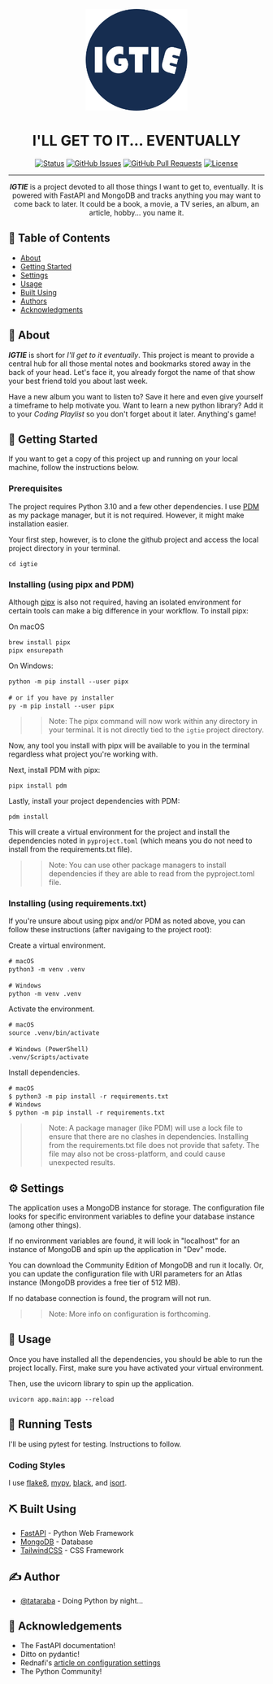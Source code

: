 <p align="center">
  <a href="" rel="noopener">
 <img width=200px height=200px src="https://raw.githubusercontent.com/tataraba/igtie/main/app/static/images/igtie.png" alt="Project logo"></a>
</p>

<h1 align="center">I'LL GET TO IT... EVENTUALLY</h1>

<div align="center">

[![Status](https://img.shields.io/badge/status-active-success.svg)]()
[![GitHub Issues](https://img.shields.io/github/issues/tataraba/igtie.svg)](https://github.com/tataraba/igtie/issues)
[![GitHub Pull Requests](https://img.shields.io/github/issues-pr/tataraba/igtie.svg)](https://github.com/tataraba/igtie/pulls)
[![License](https://img.shields.io/badge/license-MIT-blue.svg)](/LICENSE)

</div>

---

<p align="center"> <strong><em>IGTIE</em></strong> is a project devoted to all those things I want to get to, eventually. It is powered with FastAPI and MongoDB and tracks anything you may want to come back to later. It could be a book, a movie, a TV series, an album, an article, hobby... you name it.
    <br> 
</p>

## 📝 Table of Contents

- [About](#about)
- [Getting Started](#getting_started)
- [Settings](#settings)
- [Usage](#usage)
- [Built Using](#built_using)
- [Authors](#authors)
- [Acknowledgments](#acknowledgement)

## 🧐 About <a name = "about"></a>

*__IGTIE__* is short for *I'll get to it eventually*. This project is meant to provide a central hub for all those mental notes and bookmarks stored away in the back of your head. Let's face it, you already forgot the name of that show your best friend told you about last week.

Have a new album you want to listen to? Save it here and even give yourself a timeframe to help motivate you. Want to learn a new python library? Add it to your _Coding Playlist_ so you don't forget about it later. Anything's game! 

## 🏁 Getting Started <a name = "getting_started"></a>

If you want to get a copy of this project up and running on your local machine, follow the instructions below.

### Prerequisites

The project requires Python 3.10 and a few other dependencies. I use [PDM](https://pdm.fming.dev/latest/) as my package manager, but it is not required. However, it might make installation easier.

Your first step, however, is to clone the github project and access the local project directory in your terminal.
```
cd igtie
```

### Installing (using pipx and PDM)

Although [pipx](https://pypa.github.io/pipx/) is also not required, having an isolated environment for certain tools can make a big difference in your workflow. To install pipx:

On macOS
```
brew install pipx
pipx ensurepath
```
On Windows:
```
python -m pip install --user pipx

# or if you have py installer
py -m pip install --user pipx
```
>>Note: The pipx command will now work within any directory in your terminal. It is not directly tied to the `igtie` project directory.

Now, any tool you install with pipx will be available to you in the terminal regardless what project you're working with.

Next, install PDM with pipx:

```
pipx install pdm
```

Lastly, install your project dependencies with PDM:
```
pdm install
```
This will create a virtual environment for the project and install the dependencies noted in `pyproject.toml` (which means you do not need to install from the requirements.txt file).

>> Note: You can use other package managers to install dependencies if they are able to read from the pyproject.toml file.


### Installing (using requirements.txt)

If you're unsure about using pipx and/or PDM as noted above, you can follow these instructions (after navigaing to the project root): 

Create a virtual environment.

```
# macOS
python3 -m venv .venv

# Windows
python -m venv .venv
```

Activate the environment.

```
# macOS
source .venv/bin/activate

# Windows (PowerShell)
.venv/Scripts/activate
```

Install dependencies.
```
# macOS
$ python3 -m pip install -r requirements.txt
# Windows
$ python -m pip install -r requirements.txt
```
>> Note: A package manager (like PDM) will use a lock file to ensure that there are no clashes in dependencies. Installing from the requirements.txt file does not provide that safety. The file may also not be cross-platform, and could cause unexpected results.

## ⚙️ Settings <a name="settings"></a>

The application uses a MongoDB instance for storage. The configuration file looks for specific environment variables to define your database instance (among other things). 

If no environment variables are found, it will look in "localhost" for an instance of MongoDB and spin up the application in "Dev" mode.

You can download the Community Edition of MongoDB and run it locally. Or, you can update the configuration file with URI parameters for an Atlas instance (MongoDB provides a free tier of 512 MB).

If no database connection is found, the program will not run.

>> Note: More info on configuration is forthcoming.

## 🎈 Usage <a name="usage"></a>

Once you have installed all the dependencies, you should be able to run the project locally. First, make sure you have activated your virtual environment.

Then, use the uvicorn library to spin up the application.

```
uvicorn app.main:app --reload
```


## 🔧 Running Tests <a name = "tests"></a>

I'll be using pytest for testing. Instructions to follow.


### Coding Styles

I use [flake8](https://flake8.pycqa.org/en/latest/), [mypy](https://mypy.readthedocs.io/en/stable/index.html), [black](https://black.readthedocs.io/en/stable/), and [isort](https://pycqa.github.io/isort/).


<!-- ## 🚀 Deployment <a name = "deployment"></a>

Add additional notes about how to deploy this on a live system. -->

## ⛏️ Built Using <a name = "built_using"></a>

- [FastAPI](https://fastapi.tiangolo.com) - Python Web Framework
- [MongoDB](https://www.mongodb.com/) - Database
- [TailwindCSS](https://tailwindcss.com) - CSS Framework

## ✍️ Author <a name = "authors"></a>

- [@tataraba](https://github.com/tataraba) - Doing Python by night...


## 🎉 Acknowledgements <a name = "acknowledgement"></a>

- The FastAPI documentation!
- Ditto on pydantic!
- Rednafi's [article on configuration settings](https://rednafi.github.io/digressions/python/2020/06/03/python-configs.html)
- The Python Community!
